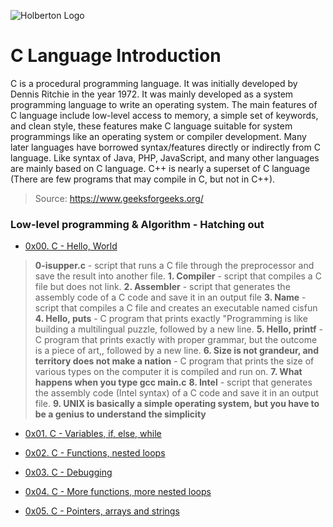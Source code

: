 ![Holberton Logo](https://www.exponcapital.com/wp-content/uploads/2017/10/holberton-1.png)

# C Language Introduction

C is a procedural programming language. It was initially developed by Dennis Ritchie in the year 1972. It was mainly developed as a system programming language to write an operating system. The main features of C language include low-level access to memory, a simple set of keywords, and clean style, these features make C language suitable for system programmings like an operating system or compiler development.
Many later languages have borrowed syntax/features directly or indirectly from C language. Like syntax of Java, PHP, JavaScript, and many other languages are mainly based on C language. C++ is nearly a superset of C language (There are few programs that may compile in C, but not in C++). 
> Source: https://www.geeksforgeeks.org/

### Low-level programming & Algorithm - Hatching out

* [0x00. C - Hello, World](https://github.com/ezedksl/holbertonschool-low_level_programming/tree/master/0x00-hello_world)
> **0-isupper.c** - script that runs a C file through the preprocessor and save the result into another file.
> **1. Compiler** - script that compiles a C file but does not link.
> **2. Assembler** - script that generates the assembly code of a C code and save it in an output file
> **3. Name** - script that compiles a C file and creates an executable named cisfun
> **4. Hello, puts** - C program that prints exactly "Programming is like building a multilingual puzzle, followed by a new line.
> **5. Hello, printf** - C program that prints exactly with proper grammar, but the outcome is a piece of art,, followed by a new line.
> **6. Size is not grandeur, and territory does not make a nation** - C program that prints the size of various types on the computer it is compiled and run on.
> **7. What happens when you type gcc main.c**
> **8. Intel** - script that generates the assembly code (Intel syntax) of a C code and save it in an output file.
> **9. UNIX is basically a simple operating system, but you have to be a genius to understand the simplicity**



* [0x01. C - Variables, if, else, while](https://github.com/ezedksl/holbertonschool-low_level_programming/tree/master/0x00-hello_world)







* [0x02. C - Functions, nested loops](https://github.com/ezedksl/holbertonschool-low_level_programming/tree/master/0x00-hello_world)






* [0x03. C - Debugging](https://github.com/ezedksl/holbertonschool-low_level_programming/tree/master/0x00-hello_world)






* [0x04. C - More functions, more nested loops](https://github.com/ezedksl/holbertonschool-low_level_programming/tree/master/0x04-more_functions_nested_loops)







* [0x05. C - Pointers, arrays and strings](https://github.com/ezedksl/holbertonschool-low_level_programming/tree/master/0x00-hello_world)
